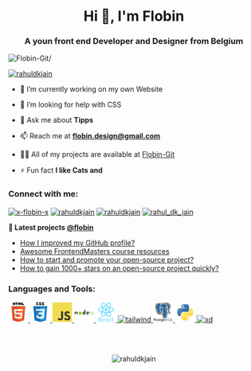 <h1 align="center">Hi 👋, I'm Flobin</h1>

<h3 align="center">A youn front end Developer and Designer from Belgium</h3>

<p align="left"> <img src=https://komarev.com/ghpvc/?username=Flobin-Git alt=Flobin-Git/> </p>
<p align="left"> <a href="https://twitter.com/flobin_" target="blank"><img src="https://img.shields.io/twitter/follow/flobin_?logo=twitter&style=for-the-badge" alt="rahuldkjain" /></a> </p>


- 🔭 I’m currently working on my own Website

- 🤔 I’m looking for help with CSS

- 💬 Ask me about **Tipps**

- 📫 Reach me at **flobin.design@gmail.com**

- 👨‍💻 All of my projects are available at [Flobin-Git](https://Flobin-Git.github.io)

- ⚡ Fun fact **I like Cats and**


<h3 align="left">Connect with me:</h3>
<p align="left">
<a href="https://codepen.io/x-flobin-x" target="blank"><img align="center" src="https://cdn.jsdelivr.net/npm/simple-icons@3.0.1/icons/codepen.svg" alt="x-flobin-x" height="30" width="40" /></a>
<a href="https://twitter.com/flobin_" target="blank"><img align="center" src="https://cdn.jsdelivr.net/npm/simple-icons@3.0.1/icons/twitter.svg" alt="rahuldkjain" height="30" width="40" /></a>
<a href="https://www.linkedin.com/in/robin-ahn-213b09221/" target="blank"><img align="center" src="https://cdn.jsdelivr.net/npm/simple-icons@3.0.1/icons/linkedin.svg" alt="rahuldkjain" height="30" width="40" /></a>
<a href="https://instagram.com/flobin_insta" target="blank"><img align="center" src="https://cdn.jsdelivr.net/npm/simple-icons@3.0.1/icons/instagram.svg" alt="rahul_dk_jain" height="30" width="40" /></a>
</p>

**📕 Latest projects [@flobin](https://github.com/Flobin-Git)**
<!-- BLOG-POST-LIST:START -->
- [How I improved my GitHub profile?](https://dev.to/rahuldkjain/how-i-improved-my-github-profile-480c)
- [Awesome FrontendMasters course resources](https://dev.to/rahuldkjain/awesome-frontendmasters-course-resources-1gj2)
- [How to start and promote your open-source project?](https://dev.to/rahuldkjain/how-to-start-and-promote-your-open-source-project-3ebp)
- [How to gain 1000+ stars on an open-source project quickly?](https://dev.to/rahuldkjain/how-my-project-repo-reached-200-stars-in-less-than-36-hours-on-github-2l15)
<!-- BLOG-POST-LIST:END -->

<h3 align="left">Languages and Tools:</h3>
<p align="left">
    <a href="https://www.w3.org/html/" target="_blank"> <img src="https://raw.githubusercontent.com/devicons/devicon/master/icons/html5/html5-original-wordmark.svg" alt="html5" width="40" height="40"/> </a>
    <a href="https://www.w3schools.com/css/" target="_blank"> <img src="https://raw.githubusercontent.com/devicons/devicon/master/icons/css3/css3-original-wordmark.svg" alt="css3" width="40" height="40"/> </a>
    <a href="https://developer.mozilla.org/en-US/docs/Web/JavaScript" target="_blank"> <img src="https://raw.githubusercontent.com/devicons/devicon/master/icons/javascript/javascript-original.svg" alt="javascript" width="40" height="40"/> </a>
      <a href="https://nodejs.org" target="_blank"> <img src="https://raw.githubusercontent.com/devicons/devicon/master/icons/nodejs/nodejs-original-wordmark.svg" alt="nodejs" width="40" height="40"/> </a>
      <a href="https://reactjs.org/" target="_blank"> <img src="https://raw.githubusercontent.com/devicons/devicon/master/icons/react/react-original-wordmark.svg" alt="react" width="40" height="40"/> </a>
    <a href="https://tailwindcss.com/" target="_blank"> <img src="https://www.vectorlogo.zone/logos/tailwindcss/tailwindcss-icon.svg" alt="tailwind" width="40" height="40"/> </a>
    <a href="https://www.postgresql.org" target="_blank"> <img src="https://raw.githubusercontent.com/devicons/devicon/master/icons/postgresql/postgresql-original-wordmark.svg" alt="postgresql" width="40" height="40"/> </a>
    <a href="https://www.python.org" target="_blank"> <img src="https://raw.githubusercontent.com/devicons/devicon/master/icons/python/python-original.svg" alt="python" width="40" height="40"/> </a>
    <a href="https://www.adobe.com/products/xd.html" target="_blank"> <img src="https://cdn.worldvectorlogo.com/logos/adobe-xd.svg" alt="xd" width="40" height="40"/> </a> 
    </p>

<br>
<br>

<p align="center"> <img src=https://github-readme-stats.vercel.app/api?username=Flobin-Git&show_icons=true alt=rahuldkjain /> </p>
